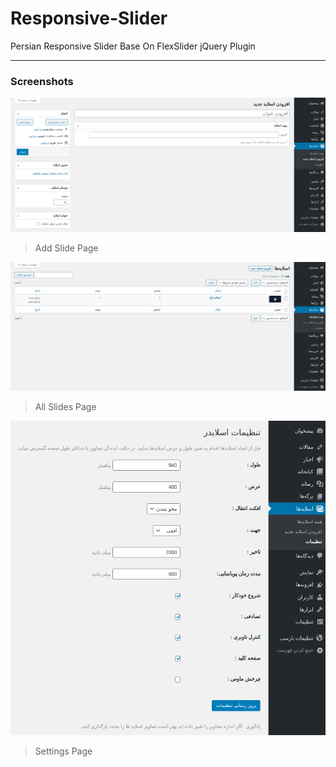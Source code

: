 # Responsive-Slider
Persian Responsive Slider Base On FlexSlider jQuery Plugin

------------
### Screenshots

![](https://raw.githubusercontent.com/mavenium/Responsive-Slider/master/Screenshot-Add%20Slide.png)
> Add Slide Page

![](https://raw.githubusercontent.com/mavenium/Responsive-Slider/master/Screenshot-All%20Slides.png)
> All Slides Page

![](https://raw.githubusercontent.com/mavenium/Responsive-Slider/master/Screenshot-Settings.png)
> Settings Page